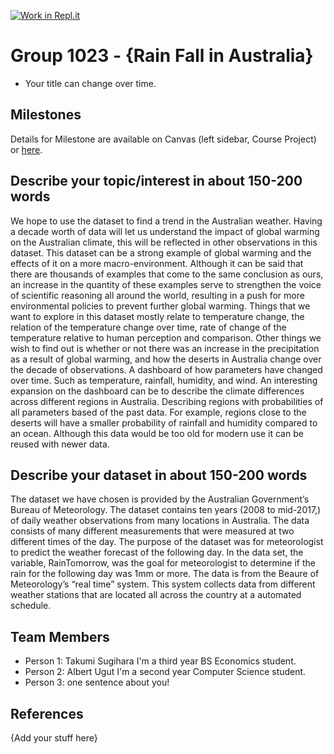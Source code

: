 [![Work in Repl.it](https://classroom.github.com/assets/work-in-replit-14baed9a392b3a25080506f3b7b6d57f295ec2978f6f33ec97e36a161684cbe9.svg)](https://classroom.github.com/online_ide?assignment_repo_id=360757&assignment_repo_type=GroupAssignmentRepo)
# Group 1023 - {Rain Fall in Australia}

- Your title can change over time.

## Milestones

Details for Milestone are available on Canvas (left sidebar, Course Project) or [here](https://firas.moosvi.com/courses/data301/project/milestone01.html).

## Describe your topic/interest in about 150-200 words

We hope to use the dataset to find a trend in the Australian weather. Having a decade worth of data will let us understand the impact of global warming on the Australian climate, this will be reflected in other observations in this dataset. This dataset can be a strong example of global warming and the effects of it on a more macro-environment. Although it can be said that there are thousands of examples that come to the same conclusion as ours, an increase in the quantity of these examples serve to strengthen the voice of scientific reasoning all around the world, resulting in a push for more environmental policies to prevent further global warming.
Things that we want to explore in this dataset mostly relate to temperature change, the relation of the temperature change over time, rate of change of the temperature relative to human perception and comparison. Other things we wish to find out is whether or not there was an increase in the precipitation as a result of global warming, and how the deserts in Australia change over the decade of observations. 
A dashboard of how parameters have changed over time. Such as temperature, rainfall, humidity, and wind. An interesting expansion on the dashboard can be to describe the climate differences across different regions in Australia. Describing regions with probabilities of all parameters based of the past data. For example, regions close to the deserts will have a smaller probability of rainfall and humidity compared to an ocean. Although this data would be too old for modern use it can be reused with newer data.


## Describe your dataset in about 150-200 words

The dataset we have chosen is provided by the Australian Government’s Bureau of Meteorology. The dataset contains ten years (2008 to mid-2017,) of daily weather observations from many locations in Australia. The data consists of many different measurements that were measured at two different times of the day. The purpose of the dataset was for meteorologist to predict the weather forecast of the following day. In the data set, the variable, RainTomorrow, was the goal for meteorologist to determine if the rain for the following day was 1mm or more. The data is from the Beaure of Meteorology’s “real time” system. This system collects data from different weather stations that are located all across the country at a automated schedule. 

## Team Members

- Person 1: Takumi Sugihara I'm a third year BS Economics student. 
- Person 2: Albert Ugut I'm a second year Computer Science student.
- Person 3: one sentence about you!

## References

{Add your stuff here}
